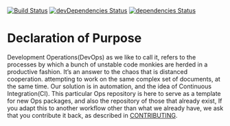 [![Build Status](https://travis-ci.org/MySolace/Operations.svg?branch=master)](https://travis-ci.org/MySolace/Operations)
[![devDependencies Status](https://david-dm.org/MySolace/Operations/dev-status.svg)](https://david-dm.org/MySolace/Operations#info=devDependencies)
[![dependencies Status](https://david-dm.org/MySolace/Operations/status.svg)](https://david-dm.org/MySolace/Operations#info=dependencies)

# Declaration of Purpose

Development Operations(DevOps)  as we like to call it, refers to the processes by which a bunch
of unstable code monkies are herded in a productive fashion. It’s an answer to the chaos that is distanced cooperation. 
attempting to work on the same complex set of documents, at the same time. Our solution
is in automation, and the idea of Continuous Integration(CI). This particular Ops repository is here
to serve as a template for new Ops packages, and also the repository of those that already exist,
If you adapt this to another workflow other than what we already have, we ask that you 
contribute it back, as described in [CONTRIBUTING](CONTRIBUTING.markdown).
